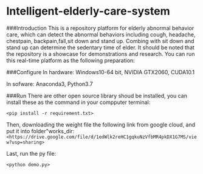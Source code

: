 # Intelligent-elderly-care-system
###Introduction
This is a repository platform for elderly abnormal behavior care, which can detect the abnormal behaviors including cough, headache, chestpain, backpain,fall,sit down and stand up. Combing with sit down and stand up can determine the sedentary time of elder. It should be noted that the repository is a showcase for demonstrations and research. You can run this real-time platform as the following preparation:

###Configure
In hardware: Windows10-64 bit, NVIDIA GTX2060, CUDA10.1

In sofware: Anaconda3, Python3.7

###Run
There are other open source library shoud be installed, you can install these as the command in your compputer terminal:

`<pip install -r requirement.txt>`

Then, downloading the weight file the following link from google cloud, and put it into folder"works_dir:
`<https://drive.google.com/file/d/1edWlk2reHC1gqkuNzVfbMR4pkDX1G7MS/view?usp=sharing>`

Last, run the py file:

`<python demo.py>`





